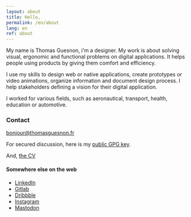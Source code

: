 ```yaml
---
layout: about
title: Hello, 
permalink: /en/about
lang: en
ref: about
---
```


My name is Thomas Guesnon, i'm a designer. My work is about solving visual, ergonomic and functional problems on digital applications. It helps people using products by giving them comfort and efficiency.

I use my skills to design web or native applications, create prototypes or video animations, organize information and document design process. I help stakeholders defining a vision for their digital application.

I worked for various fields, such as aeronautical, transport, health, education or automotive.

### Contact

[bonjour@thomasguesnon.fr](mailto:bonjour@thomasguesnon.fr)

For secured discussion, here is my [public GPG key](https://platform.thomasguesnon.net/gpg/thomas.guesnon-public.asc).

And, [the CV](https://platform.thomasguesnon.net/cv/en.html)

#### Somewhere else on the web ####

- [LinkedIn](https://www.linkedin.com/in/thomas-guesnon/)
- [Gitlab](https://gitlab.com/patjennings)
- [Dribbble](https://dribbble.com/patjennings)
- [Instagram](https://www.instagram.com/thomas.guesnon/)
- [Mastodon](https://mastodon.social/@patjennings)